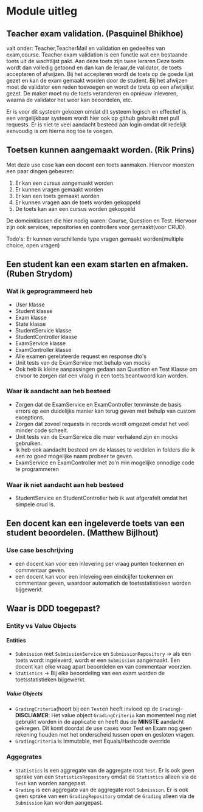 # Module uitleg

## Teacher exam validation. (Pasquinel Bhikhoe)

valt onder: Teacher,TeacherMail en validation en gedeeltes van exam,course.
Teacher exam validation is een functie wat een bestaande toets uit de wachtlijst pakt.
Aan deze toets zijn twee leraren 
Deze toets wordt dan volledig getoond en dan kan de leraar,de validator, de toets accepteren of afwijzen.
Bij het accepteren wordt de toets op de goede lijst gezet en kan de exam gemaakt worden door de student.
Bij het afwijzen moet de validator een reden toevoegen en wordt de toets op een afwijslijst gezet.
De maker moet nu de toets veranderen en opnieuw inleveren, waarna de validator het weer kan beoordelen, etc.

Er is voor dit systeem gekozen omdat dit systeem logisch en effectief is, een vergelijkbaar systeem wordt hier ook op github gebruikt met pull requests.
Er is  niet te veel aandacht besteed aan login omdat dit redelijk eenvoudig is om hierna nog toe te voegen.


## Toetsen kunnen aangemaakt worden. (Rik Prins)
Met deze use case kan een docent een toets aanmaken.
Hiervoor moesten een paar dingen gebeuren:

1. Er kan een cursus aangemaakt worden
1. Er kunnen vragen gemaakt worden
1. Er kan een toets gemaakt worden
1. Er kunnen vragen aan de toets worden gekoppeld
1. De toets kan aan een cursus worden gekoppeld

De domeinklassen die hier nodig waren:
Course, Question en Test.
Hiervoor zijn ook services, repositories en controllers voor gemaakt(voor CRUD).

Todo's: 
Er kunnen verschillende type vragen gemaakt worden(multiple choice, open vragen)

## Een student kan een exam starten en afmaken. (Ruben Strydom)

### Wat ik geprogrammeerd heb
- User klasse
- Student klasse
- Exam klasse
- State klasse
- StudentService klasse
- StudentController klasse
- ExamService klasse
- ExamController klasse
- Alle examen gerelateerde request en response dto's
- Unit tests van de ExamService met behulp van mocks
- Ook heb ik kleine aanpassingen gedaan aan Question en Test Klasse om ervoor te zorgen dat een vraag in een toets beantwoord kan worden.

### Waar ik aandacht aan heb besteed
- Zorgen dat de ExamService en ExamController tenminste de basis errors op een duidelijke manier kan terug geven met behulp van custom exceptions.
- Zorgen dat zoveel requests in records wordt omgezet omdat het veel minder code scheelt.
- Unit tests van de ExamService die meer verhalend zijn en mocks gebruiken.
- Ik heb ook aandacht besteed om de klasses te verdelen in folders die ik een zo goed mogelijke naam probeer te geven.
- ExamService en ExamController met zo'n min mogelijke onnodige code te programmeren

### Waar ik niet aandacht aan heb besteed
- StudentService en StudentController heb ik wat afgerafelt omdat het simpele crud is.

## Een docent kan een ingeleverde toets van een student beoordelen. (Matthew Bijlhout)
### Use case beschrijving
- een docent kan voor een inlevering per vraag punten toekennen en commentaar geven.
- een docent kan voor een inleveing een eindcijfer toekennen en commentaar geven, waardoor automatich de toetsstatistieken worden bijgewerkt.

## Waar is DDD toegepast?

### Entity vs Value Objects 

#### Entities
- `Submission` met `SubmissionService` en `SubmissionRepository` -> als een toets wordt ingeleverd, wordt er een `Submission` aangemaakt. Een docent kan elke vraag apart beoordelen en van commentaar voorzien.
- `Statistics` -> Bij elke beoordeling van een exam worden de toetsstatistieken bijgewerkt.

##### Value Objects
- `GradingCriteria`(hoort bij een `Test`en heeft invloed op de `Grading`)- **DISCLIAMER**: Het value object `GradingCriteria` kan momenteel nog niet gebruikt worden in de applicatie en heeft dus de **MINSTE** aandacht gekregen. Dit komt doordat de use cases voor Test en Exam nog geen rekening houden met het onderscheid tussen open en gesloten vragen. 
- `GradingCriteria` is Immutable, met Equals/Hashcode override

### Aggegrates
- `Statistics` is een aggregate van de aggregate root `Test`. Er is ook geen sprake van een `StatisticsRepository` omdat de `Statistics` alleen via de `Test` kan worden aangepast.
- `Grading` is een aggregate van de aggregate root `Submission`. Er is ook geen sprake van een `GradingRepository` omdat de `Grading` alleen via de `Submission` kan worden aangepast.
